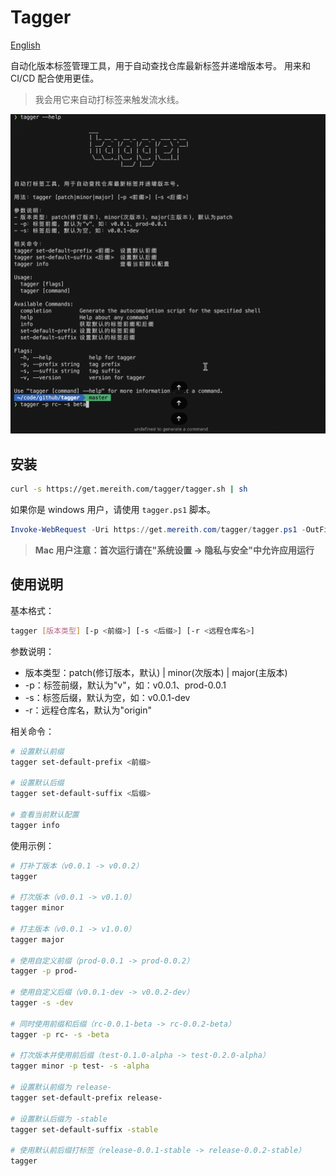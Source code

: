 # Tagger

[English](./README.en.md)

自动化版本标签管理工具，用于自动查找仓库最新标签并递增版本号。 用来和 CI/CD 配合使用更佳。

> 我会用它来自动打标签来触发流水线。

![](./tagger.gif)

## 安装

```bash
curl -s https://get.mereith.com/tagger/tagger.sh | sh
```

如果你是 windows 用户，请使用 `tagger.ps1` 脚本。

```powershell
Invoke-WebRequest -Uri https://get.mereith.com/tagger/tagger.ps1 -OutFile tagger.ps1; .\tagger.ps1
```

> **Mac 用户注意：首次运行请在"系统设置 -> 隐私与安全"中允许应用运行**

## 使用说明

基本格式：

```bash
tagger [版本类型] [-p <前缀>] [-s <后缀>] [-r <远程仓库名>]
```

参数说明：

- 版本类型：patch(修订版本，默认) | minor(次版本) | major(主版本)
- -p：标签前缀，默认为"v"，如：v0.0.1、prod-0.0.1
- -s：标签后缀，默认为空，如：v0.0.1-dev
- -r：远程仓库名，默认为"origin"

相关命令：

```bash
# 设置默认前缀
tagger set-default-prefix <前缀>

# 设置默认后缀
tagger set-default-suffix <后缀>

# 查看当前默认配置
tagger info
```

使用示例：

```bash
# 打补丁版本（v0.0.1 -> v0.0.2）
tagger

# 打次版本（v0.0.1 -> v0.1.0）
tagger minor

# 打主版本（v0.0.1 -> v1.0.0）
tagger major

# 使用自定义前缀（prod-0.0.1 -> prod-0.0.2）
tagger -p prod-

# 使用自定义后缀（v0.0.1-dev -> v0.0.2-dev）
tagger -s -dev

# 同时使用前缀和后缀（rc-0.0.1-beta -> rc-0.0.2-beta）
tagger -p rc- -s -beta

# 打次版本并使用前后缀（test-0.1.0-alpha -> test-0.2.0-alpha）
tagger minor -p test- -s -alpha

# 设置默认前缀为 release-
tagger set-default-prefix release-

# 设置默认后缀为 -stable
tagger set-default-suffix -stable

# 使用默认前后缀打标签（release-0.0.1-stable -> release-0.0.2-stable）
tagger
```
